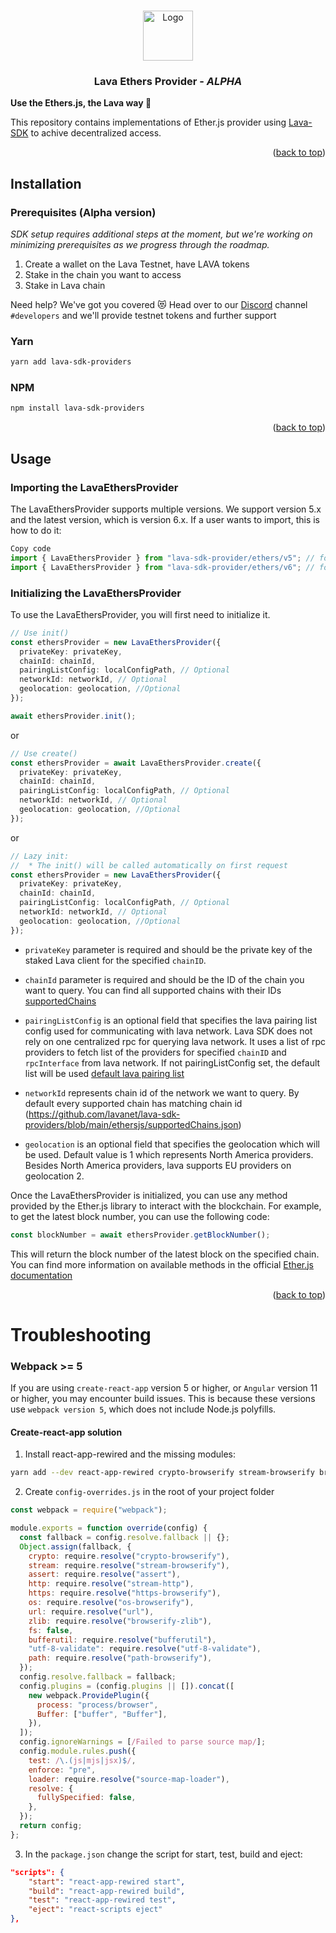 <a name="readme-top"></a>

<!-- PROJECT LOGO -->
<br />
<div align="center">
  <img src="https://user-images.githubusercontent.com/2770565/223762290-44afc792-8ad4-4dbb-b2c2-532780d6c5de.png" alt="Logo" width="80" height="80">
  <h3 align="center">Lava Ethers Provider - <i>ALPHA</i></h3>
  </p>
</div>

<b>Use the Ethers.js, the Lava way 🌋</b>

This repository contains implementations of Ether.js provider using [Lava-SDK](https://github.com/lavanet/lava-sdk) to achive decentralized access.

<!-- Prerequisites -->

<p align="right">(<a href="#readme-top">back to top</a>)</p>

<!-- Installation -->

## Installation

### Prerequisites (Alpha version)

_SDK setup requires additional steps at the moment, but we're working on minimizing prerequisites as we progress through the roadmap._

1. Create a wallet on the Lava Testnet, have LAVA tokens
1. Stake in the chain you want to access
1. Stake in Lava chain

Need help? We've got you covered 😻 Head over to our [Discord](https://discord.gg/5VcqgwMmkA) channel `#developers` and we'll provide testnet tokens and further support

### Yarn

```bash
yarn add lava-sdk-providers
```

### NPM

```bash
npm install lava-sdk-providers
```

<p align="right">(<a href="#readme-top">back to top</a>)</p>

<!-- USAGE EXAMPLES -->

## Usage

### Importing the LavaEthersProvider

The LavaEthersProvider supports multiple versions. We support version 5.x and the latest version, which is version 6.x. If a user wants to import, this is how to do it:

```typescript
Copy code
import { LavaEthersProvider } from "lava-sdk-provider/ethers/v5"; // for version 5
import { LavaEthersProvider } from "lava-sdk-provider/ethers/v6"; // for version 6
```

### Initializing the LavaEthersProvider

To use the LavaEthersProvider, you will first need to initialize it.

```typescript
// Use init()
const ethersProvider = new LavaEthersProvider({
  privateKey: privateKey,
  chainId: chainId,
  pairingListConfig: localConfigPath, // Optional
  networkId: networkId, // Optional
  geolocation: geolocation, //Optional
});

await ethersProvider.init();
```

or 

```typescript
// Use create()
const ethersProvider = await LavaEthersProvider.create({
  privateKey: privateKey,
  chainId: chainId,
  pairingListConfig: localConfigPath, // Optional
  networkId: networkId, // Optional
  geolocation: geolocation, //Optional
});
```

or 

```typescript
// Lazy init: 
//  * The init() will be called automatically on first request
const ethersProvider = new LavaEthersProvider({
  privateKey: privateKey,
  chainId: chainId,
  pairingListConfig: localConfigPath, // Optional
  networkId: networkId, // Optional
  geolocation: geolocation, //Optional
});
```

- `privateKey` parameter is required and should be the private key of the staked Lava client for the specified `chainID`.

- `chainId` parameter is required and should be the ID of the chain you want to query. You can find all supported chains with their IDs [supportedChains](https://github.com/lavanet/lava-sdk-providers/blob/main/ethersjs/supportedChains.json)

- `pairingListConfig` is an optional field that specifies the lava pairing list config used for communicating with lava network. Lava SDK does not rely on one centralized rpc for querying lava network. It uses a list of rpc providers to fetch list of the providers for specified `chainID` and `rpcInterface` from lava network. If not pairingListConfig set, the default list will be used [default lava pairing list](https://github.com/lavanet/lava-providers/blob/main/pairingList.json)

- `networkId` represents chain id of the network we want to query. By default every supported chain has matching chain id (https://github.com/lavanet/lava-sdk-providers/blob/main/ethersjs/supportedChains.json)

- `geolocation` is an optional field that specifies the geolocation which will be used. Default value is 1 which represents North America providers. Besides North America providers, lava supports EU providers on geolocation 2.

Once the LavaEthersProvider is initialized, you can use any method provided by the Ether.js library to interact with the blockchain. For example, to get the latest block number, you can use the following code:

```typescript
const blockNumber = await ethersProvider.getBlockNumber();
```

This will return the block number of the latest block on the specified chain. You can find more information on available methods in the official [Ether.js documentation](https://docs.ethers.org/v5/)

<p align="right">(<a href="#readme-top">back to top</a>)</p>

<!-- Troubleshooting -->

# Troubleshooting

### <b> Webpack >= 5 </b>

If you are using `create-react-app` version 5 or higher, or `Angular` version 11 or higher, you may encounter build issues. This is because these versions use `webpack version 5`, which does not include Node.js polyfills.

#### <b> Create-react-app solution </b>

1. Install react-app-rewired and the missing modules:

```bash
yarn add --dev react-app-rewired crypto-browserify stream-browserify browserify-zlib assert stream-http https-browserify os-browserify url buffer process net tls bufferutil utf-8-validate path-browserify
```

2. Create `config-overrides.js` in the root of your project folder

```javascript
const webpack = require("webpack");

module.exports = function override(config) {
  const fallback = config.resolve.fallback || {};
  Object.assign(fallback, {
    crypto: require.resolve("crypto-browserify"),
    stream: require.resolve("stream-browserify"),
    assert: require.resolve("assert"),
    http: require.resolve("stream-http"),
    https: require.resolve("https-browserify"),
    os: require.resolve("os-browserify"),
    url: require.resolve("url"),
    zlib: require.resolve("browserify-zlib"),
    fs: false,
    bufferutil: require.resolve("bufferutil"),
    "utf-8-validate": require.resolve("utf-8-validate"),
    path: require.resolve("path-browserify"),
  });
  config.resolve.fallback = fallback;
  config.plugins = (config.plugins || []).concat([
    new webpack.ProvidePlugin({
      process: "process/browser",
      Buffer: ["buffer", "Buffer"],
    }),
  ]);
  config.ignoreWarnings = [/Failed to parse source map/];
  config.module.rules.push({
    test: /\.(js|mjs|jsx)$/,
    enforce: "pre",
    loader: require.resolve("source-map-loader"),
    resolve: {
      fullySpecified: false,
    },
  });
  return config;
};
```

3. In the `package.json` change the script for start, test, build and eject:

```JSON
"scripts": {
    "start": "react-app-rewired start",
    "build": "react-app-rewired build",
    "test": "react-app-rewired test",
    "eject": "react-scripts eject"
},
```
